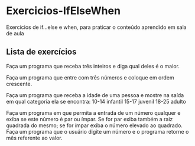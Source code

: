 # Exercicios-IfElseWhen
Exercícios de if...else e when, para praticar o conteúdo aprendido em sala de aula


## Lista de exercícios

Faça um programa que receba três inteiros e diga qual deles é o maior.

Faça um programa que entre com três números e coloque em ordem crescente.


Faça um programa que receba a idade de uma pessoa e mostre na saída em qual categoria ela se encontra:
10-14 infantil
15-17 juvenil
18-25 adulto
 
Faça um programa em que permita a entrada de um número qualquer e exiba se este número é par ou ímpar. Se for par exiba também a raiz quadrada do mesmo; se for ímpar exiba o número elevado ao quadrado.
Faça um programa que o usuário digite um número e o programa retorne o mês referente ao valor.
